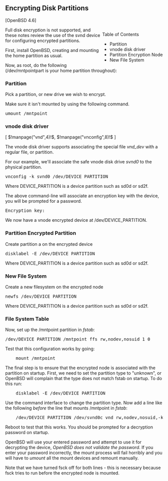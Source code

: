 ## Encrypting Disk Partitions

[OpenBSD 4.6]

<div style="float:right">

Table of Contents

-   Partition
-   vnode disk driver
-   Partition Encryption Node
-   New File System

</div>

Full disk encryption is not supported, and these notes review
the use of the svnd device for configuring encrypted partitions.

First, install OpenBSD, creating and mounting the home partition as usual.

Now, as root, do the following (/dev/mntpointpart is your 
home partition throughout):

### Partition

Pick a partition, or new drive we wish to encrypt.

Make sure it isn't mounted by using the following command.
    
<pre class="command-line">
umount /mntpoint
</pre>

### vnode disk driver

[ $!manpage("vnd",4)!$, $!manpage("vnconfig",8)!$ ]

The vnode disk driver supports associating the special
file _vnd\_dev_ with a regular file, or partition.

For our example, we'll associate the safe vnode disk drive
_svnd0_ to the physical partition.

<pre class="command-line">
vnconfig -k svnd0 /dev/DEVICE_PARTITION
</pre>

Where DEVICE_PARTITION is a device partition such as sd0d or sd2f.

The above command-line will associate an encryption key 
with the device, you will be prompted for a password.

<pre class="screen-output">
Encryption key:
</pre>

We now have a vnode encrypted device at /dev/DEVICE_PARTITION.

### Partition Encrypted Partition

Create partition a on the encrypted device

<pre class="command-line">
disklabel -E /dev/DEVICE_PARTITION
</pre>

Where DEVICE_PARTITION is a device partition such as sd0d or sd2f. 

### New File System

Create a new filesystem on the encrypted node
    
<pre class="screen-output">
newfs /dev/DEVICE_PARTITION
</pre>

Where DEVICE_PARTITION is a device partition such as sd0d or sd2f. 

### File System Table

Now, set up the /mntpoint partition in _fstab_:

<pre class="screen-output">
/dev/DEVICE_PARTITION /mntpoint ffs rw,nodev,nosuid 1 0
</pre>

Test that this configuration works by going:

<pre class="command-line">
    mount /mntpoint
</pre>

The final step is to ensure that the encrypted node is associated with the
partition on startup. First, we need to set the partition type to "unknown", or
OpenBSD will complain that the type does not match fstab on startup. To do this
run:

<pre class="command-line">
    disklabel -E /dev/DEVICE_PARTITION
</pre>

Use the command interface to change the partition type. Now add a line like the
following _before_ the line that mounts /mntpoint in _fstab_:

<pre class="command-line">
    /dev/DEVICE_PARTITION /dev/svnd0c vnd rw,nodev,nosuid,-k 1 0
</pre>

Reboot to test that this works. You should be prompted for a decryption
password on startup.

OpenBSD will use your entered password and attempt to use it for decrypting
the device, _OpenBSD does not validate the password_. If you enter your password
incorrectly, the mount process will fail horribly and you will have to _umount_
all the mount devices and remount manually.

Note that we have turned fsck off for both lines - this is necessary because
fsck tries to run before the encrypted node is mounted.
